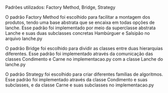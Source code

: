 Padrões utilizados: Factory Method, Bridge, Strategy

O padrão Factory Method foi escolhido para facilitar a montagem dos produtos, tendo uma base abstrata que se encaixa em todas opções de lanche. Esse padrão foi implementado por meio da superclasse abstrata Lanche e suas duas subclasses concretas Hambúrguer e Salsipão no arquivo lanche.py

O padrão Bridge foi escolhido para dividir as classes entre duas hierarquias diferentes. Esse padrão foi implementado através da comunicação das classes Condimento e Carne no implementacao.py com a classe Lanche do lanche.py

O padrão Strategy foi escolhido para criar diferentes famílias de algoritmos. Esse padrão foi implementado através da classe Condimento e suas subclasses, e da classe Carne e suas subclasses no implementacao.py